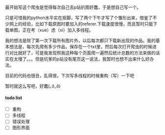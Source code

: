 最开始写这个爬虫是觉得每次自己去p站扒图好蠢，于是想自己写一个。

只是可惜我的python水平实在抠脚，写了两个下午才写了个雏形出来，借鉴了不少网上的经验，比如下载原图时要加入的referer.下载速度很慢，而且暂时只能下载单图，正在考（xue）虑（xi）加入多线程。

我的想法是除了第一次下载所有图片外，以后每次都只下载新出现的作品。我的基本想法是，每次先爬有多少作品，保存在一个txt里，然后每次打开爬虫的时候进行对比就好了，可是我发现照我这种每个页面爬一遍然后统计总数的方法来做的话实在太慢了。。。但是坑爹的p站没有尾页这一说法，我暂时也想不出来什么好办法。

目前的代码也很丑，乱得很，下次写多线程的时候重构（写）一下吧

暂时就这么写吧，好蠢(｡ŏ_ŏ)

#### todo list
- [ ] 重构
- [ ] 多线程
- [ ] 错误处理
- [ ] 图形界面

